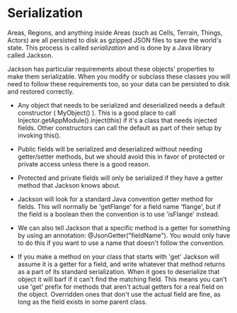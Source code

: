 # Serialization

Areas, Regions, and anything inside Areas (such as Cells, Terrain, Things, Actors) are all persisted to disk as gzipped JSON
files to save the world's state.  This process is called *serialization* and is done by a Java library called Jackson.

Jackson has particular requirements about these objects' properties to make them serializable.  When you modify or subclass
these classes you will need to follow these requirements too, so your data can be persisted to disk and restored correctly.

* Any object that needs to be serialized and deserialized needs a default constructor ( MyObject() ).  This is a good place to call Injector.getAppModule().inject(this) if it's a class that needs injected fields.  Other constructors can call the default as part of their setup by invoking this().

* Public fields will be serialized and deserialized without needing getter/setter methods, but we should avoid this in favor of protected or private access unless there is a good reason.

* Protected and private fields will only be serialized if they have a getter method that Jackson knows about.

* Jackson will look for a standard Java convention getter method for fields.  This will normally be 'getFlange' for a field name 'flange', but if the field is a boolean then the convention is to use 'isFlange' instead.

* We can also tell Jackson that a specific method is a getter for something by using an annotation:  @JsonGetter("fieldName").  You would only have to do this if you want to use a name that doesn't follow the convention.

* If you make a method on your class that starts with 'get' Jackson will assume it is a getter for a field, and write whatever that method returns as a part of its standard serialization.  When it goes to deserialize that object it will barf if it can't find the matching field.  This means you can't use 'get' prefix for methods that aren't actual getters for a real field on the object.  Overridden ones that don't use the actual field are fine, as long as the field exists in some parent class.
